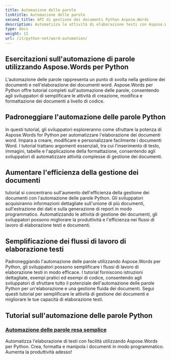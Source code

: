 ```yaml
---
title: Automazione delle parole
linktitle: Automazione delle parole
second_title: API di gestione dei documenti Python Aspose.Words
description: Automatizza le attività di elaborazione testi con Aspose.Words per Python. Semplifica la gestione dei documenti e aumenta l'efficienza nell'automazione delle parole.
type: docs
weight: 11
url: /it/python-net/word-automation/
---
```

## Esercitazioni sull'automazione di parole utilizzando Aspose.Words per Python

L'automazione delle parole rappresenta un punto di svolta nella gestione dei documenti e nell'elaborazione dei documenti word. Aspose.Words per Python offre tutorial completi sull'automazione delle parole, consentendo agli sviluppatori di semplificare le attività di creazione, modifica e formattazione dei documenti a livello di codice.

## Padroneggiare l'automazione delle parole Python

In questi tutorial, gli sviluppatori esploreranno come sfruttare la potenza di Aspose.Words for Python per automatizzare l'elaborazione dei documenti word. Impara a creare, modificare e personalizzare facilmente i documenti Word. I tutorial trattano argomenti essenziali, tra cui l'inserimento di testo, immagini, tabelle e l'applicazione della formattazione, consentendo agli sviluppatori di automatizzare attività complesse di gestione dei documenti.

## Aumentare l'efficienza della gestione dei documenti

tutorial si concentrano sull'aumento dell'efficienza della gestione dei documenti con l'automazione delle parole Python. Gli sviluppatori acquisiranno informazioni dettagliate sull'unione di più documenti, sull'estrazione dei dati e sulla generazione di report in modo programmatico. Automatizzando le attività di gestione dei documenti, gli sviluppatori possono migliorare la produttività e l'efficienza nei flussi di lavoro di elaborazione testi e documenti.

## Semplificazione dei flussi di lavoro di elaborazione testi

Padroneggiando l'automazione delle parole utilizzando Aspose.Words per Python, gli sviluppatori possono semplificare i flussi di lavoro di elaborazione testi in modo efficace. I tutorial forniscono istruzioni dettagliate, esempi pratici ed esempi di codice, consentendo agli sviluppatori di sfruttare tutto il potenziale dell'automazione delle parole Python per un'elaborazione e una gestione fluida dei documenti. Segui questi tutorial per semplificare le attività di gestione dei documenti e migliorare le tue capacità di elaborazione testi.

## Tutorial sull'automazione delle parole Python
### [Automazione delle parole resa semplice](./word-automation-made-easy/)
Automatizza l'elaborazione di testi con facilità utilizzando Aspose.Words per Python. Crea, formatta e manipola i documenti in modo programmatico. Aumenta la produttività adesso!